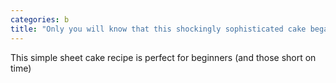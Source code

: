 ```yaml
---
categories: b
title: "Only you will know that this shockingly sophisticated cake began with a box of pancake mix"
---
```

This simple sheet cake recipe is perfect for beginners (and those short on time) 